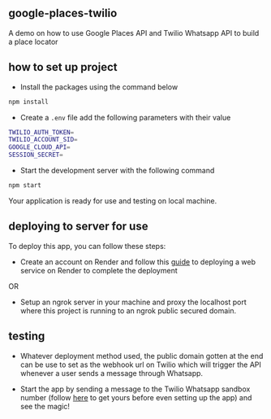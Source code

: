 ## google-places-twilio
A demo on how to use Google Places API and Twilio Whatsapp API to build a place locator


## how to set up project

- Install the packages using the command below
```bash
npm install
```
- Create a `.env` file add the following parameters with their value
```bash
TWILIO_AUTH_TOKEN=
TWILIO_ACCOUNT_SID=
GOOGLE_CLOUD_API=
SESSION_SECRET=
```
- Start the development server with the following command
```bash
npm start
```

Your application is ready for use and testing on local machine.

## deploying to server for use
To deploy this app, you can follow these steps:
- Create an account on Render and follow this [guide](https://render.com/docs/deploy-node-express-app) to deploying a web service on Render to complete the deployment

OR

- Setup an ngrok server in your machine and proxy the localhost port where this project is running to an ngrok public secured domain.

## testing
- Whatever deployment method used, the public domain gotten at the end can be use to set as the webhook url on Twilio which will trigger the API
whenever a user sends a message through Whatsapp.

- Start the app by sending a message to the Twilio Whatsapp sandbox number (follow [here](https://www.twilio.com/docs/whatsapp/sandbox) to get yours before even setting up the app) and see the magic!
